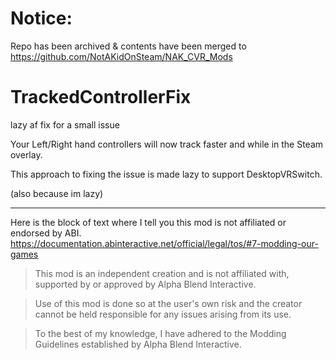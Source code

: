 # Notice:
Repo has been archived & contents have been merged to https://github.com/NotAKidOnSteam/NAK_CVR_Mods

# TrackedControllerFix
lazy af fix for a small issue

Your Left/Right hand controllers will now track faster and while in the Steam overlay.

This approach to fixing the issue is made lazy to support DesktopVRSwitch.

(also because im lazy)

---

Here is the block of text where I tell you this mod is not affiliated or endorsed by ABI. 
https://documentation.abinteractive.net/official/legal/tos/#7-modding-our-games

> This mod is an independent creation and is not affiliated with, supported by or approved by Alpha Blend Interactive. 

> Use of this mod is done so at the user's own risk and the creator cannot be held responsible for any issues arising from its use.

> To the best of my knowledge, I have adhered to the Modding Guidelines established by Alpha Blend Interactive.
